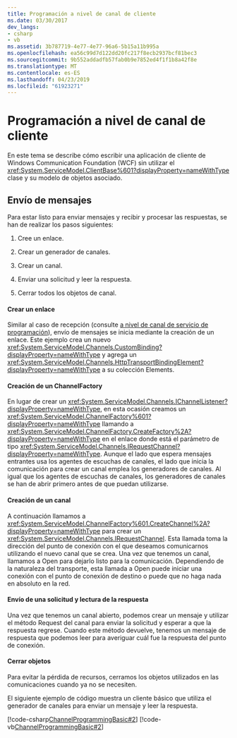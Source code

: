 ```yaml
---
title: Programación a nivel de canal de cliente
ms.date: 03/30/2017
dev_langs:
- csharp
- vb
ms.assetid: 3b787719-4e77-4e77-96a6-5b15a11b995a
ms.openlocfilehash: ea56c99d7d122dd20fc217f8ecb2937bcf81bec3
ms.sourcegitcommit: 9b552addadfb57fab0b9e7852ed4f1f1b8a42f8e
ms.translationtype: MT
ms.contentlocale: es-ES
ms.lasthandoff: 04/23/2019
ms.locfileid: "61923271"
---
```

# <a name="client-channel-level-programming"></a>Programación a nivel de canal de cliente
En este tema se describe cómo escribir una aplicación de cliente de Windows Communication Foundation (WCF) sin utilizar el <xref:System.ServiceModel.ClientBase%601?displayProperty=nameWithType> clase y su modelo de objetos asociado.  
  
## <a name="sending-messages"></a>Envío de mensajes  
 Para estar listo para enviar mensajes y recibir y procesar las respuestas, se han de realizar los pasos siguientes:  
  
1. Cree un enlace.  
  
2. Crear un generador de canales.  
  
3. Crear un canal.  
  
4. Enviar una solicitud y leer la respuesta.  
  
5. Cerrar todos los objetos de canal.  
  
#### <a name="creating-a-binding"></a>Crear un enlace  
 Similar al caso de recepción (consulte [a nivel de canal de servicio de programación](../../../../docs/framework/wcf/extending/service-channel-level-programming.md)), envío de mensajes se inicia mediante la creación de un enlace. Este ejemplo crea un nuevo <xref:System.ServiceModel.Channels.CustomBinding?displayProperty=nameWithType> y agrega un <xref:System.ServiceModel.Channels.HttpTransportBindingElement?displayProperty=nameWithType> a su colección Elements.  
  
#### <a name="building-a-channelfactory"></a>Creación de un ChannelFactory  
 En lugar de crear un <xref:System.ServiceModel.Channels.IChannelListener?displayProperty=nameWithType>, en esta ocasión creamos un <xref:System.ServiceModel.ChannelFactory%601?displayProperty=nameWithType> llamando a <xref:System.ServiceModel.ChannelFactory.CreateFactory%2A?displayProperty=nameWithType> en el enlace donde está el parámetro de tipo <xref:System.ServiceModel.Channels.IRequestChannel?displayProperty=nameWithType>. Aunque el lado que espera mensajes entrantes usa los agentes de escuchas de canales, el lado que inicia la comunicación para crear un canal emplea los generadores de canales. Al igual que los agentes de escuchas de canales, los generadores de canales se han de abrir primero antes de que puedan utilizarse.  
  
#### <a name="creating-a-channel"></a>Creación de un canal  
 A continuación llamamos a <xref:System.ServiceModel.ChannelFactory%601.CreateChannel%2A?displayProperty=nameWithType> para crear un <xref:System.ServiceModel.Channels.IRequestChannel>. Esta llamada toma la dirección del punto de conexión con el que deseamos comunicarnos utilizando el nuevo canal que se crea. Una vez que tenemos un canal, llamamos a Open para dejarlo listo para la comunicación. Dependiendo de la naturaleza del transporte, esta llamada a Open puede iniciar una conexión con el punto de conexión de destino o puede que no haga nada en absoluto en la red.  
  
#### <a name="sending-a-request-and-reading-the-reply"></a>Envío de una solicitud y lectura de la respuesta  
 Una vez que tenemos un canal abierto, podemos crear un mensaje y utilizar el método Request del canal para enviar la solicitud y esperar a que la respuesta regrese. Cuando este método devuelve, tenemos un mensaje de respuesta que podemos leer para averiguar cuál fue la respuesta del punto de conexión.  
  
#### <a name="closing-objects"></a>Cerrar objetos  
 Para evitar la pérdida de recursos, cerramos los objetos utilizados en las comunicaciones cuando ya no se necesiten.  
  
 El siguiente ejemplo de código muestra un cliente básico que utiliza el generador de canales para enviar un mensaje y leer la respuesta.  
  
 [!code-csharp[ChannelProgrammingBasic#2](../../../../samples/snippets/csharp/VS_Snippets_CFX/channelprogrammingbasic/cs/clientprogram.cs#2)]
 [!code-vb[ChannelProgrammingBasic#2](../../../../samples/snippets/visualbasic/VS_Snippets_CFX/channelprogrammingbasic/vb/clientprogram.vb#2)]
